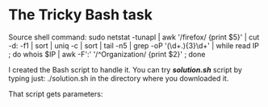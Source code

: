 # The Tricky Bash task

Source shell command:
sudo netstat -tunapl | awk '/firefox/ {print $5}' | cut -d: -f1 | sort | uniq -c | sort | tail -n5 | grep -oP '(\d+\.){3}\d+' | while read IP ; do whois $IP | awk -F':' '/^Organization/ {print $2}' ; done

I created the Bash script to handle it.
You can try ***solution.sh*** script by typing just:
./solution.sh
in the directory where you downloaded it.

That script gets parameters:
